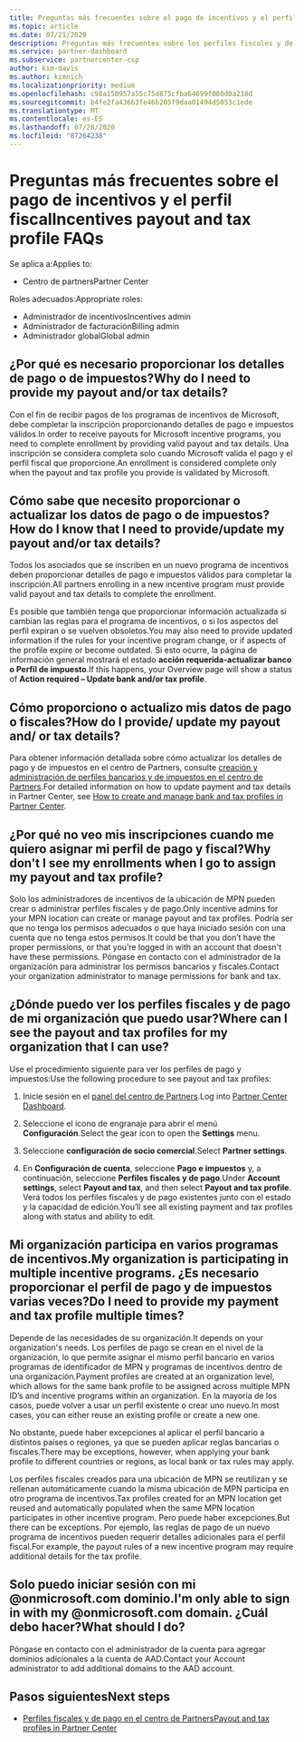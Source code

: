 ```yaml
---
title: Preguntas más frecuentes sobre el pago de incentivos y el perfil fiscal
ms.topic: article
ms.date: 07/21/2020
description: Preguntas más frecuentes sobre los perfiles fiscales y de pago de incentivos.
ms.service: partner-dashboard
ms.subservice: partnercenter-csp
author: kim-davis
ms.author: kimnich
ms.localizationpriority: medium
ms.openlocfilehash: c98a150957a55c75d875cfba64699f080d0a238d
ms.sourcegitcommit: b4fe2fa43663fe46b205f9daa01494d5053c1ede
ms.translationtype: MT
ms.contentlocale: es-ES
ms.lasthandoff: 07/28/2020
ms.locfileid: "87264238"
---
```

# <a name="incentives-payout-and-tax-profile-faqs"></a><span data-ttu-id="a76b2-103">Preguntas más frecuentes sobre el pago de incentivos y el perfil fiscal</span><span class="sxs-lookup"><span data-stu-id="a76b2-103">Incentives payout and tax profile FAQs</span></span>

<span data-ttu-id="a76b2-104">Se aplica a:</span><span class="sxs-lookup"><span data-stu-id="a76b2-104">Applies to:</span></span>

- <span data-ttu-id="a76b2-105">Centro de partners</span><span class="sxs-lookup"><span data-stu-id="a76b2-105">Partner Center</span></span>

<span data-ttu-id="a76b2-106">Roles adecuados:</span><span class="sxs-lookup"><span data-stu-id="a76b2-106">Appropriate roles:</span></span>

- <span data-ttu-id="a76b2-107">Administrador de incentivos</span><span class="sxs-lookup"><span data-stu-id="a76b2-107">Incentives admin</span></span>
- <span data-ttu-id="a76b2-108">Administrador de facturación</span><span class="sxs-lookup"><span data-stu-id="a76b2-108">Billing admin</span></span>
- <span data-ttu-id="a76b2-109">Administrador global</span><span class="sxs-lookup"><span data-stu-id="a76b2-109">Global admin</span></span>

## <a name="why-do-i-need-to-provide-my-payout-andor-tax-details"></a><span data-ttu-id="a76b2-110">¿Por qué es necesario proporcionar los detalles de pago o de impuestos?</span><span class="sxs-lookup"><span data-stu-id="a76b2-110">Why do I need to provide my payout and/or tax details?</span></span>

<span data-ttu-id="a76b2-111">Con el fin de recibir pagos de los programas de incentivos de Microsoft, debe completar la inscripción proporcionando detalles de pago e impuestos válidos.</span><span class="sxs-lookup"><span data-stu-id="a76b2-111">In order to receive payouts for Microsoft incentive programs, you need to complete enrollment by providing valid payout and tax details.</span></span> <span data-ttu-id="a76b2-112">Una inscripción se considera completa solo cuando Microsoft valida el pago y el perfil fiscal que proporcione.</span><span class="sxs-lookup"><span data-stu-id="a76b2-112">An enrollment is considered complete only when the payout and tax profile you provide is validated by Microsoft.</span></span>

## <a name="how-do-i-know-that-i-need-to-provideupdate-my-payout-andor-tax-details"></a><span data-ttu-id="a76b2-113">Cómo sabe que necesito proporcionar o actualizar los datos de pago o de impuestos?</span><span class="sxs-lookup"><span data-stu-id="a76b2-113">How do I know that I need to provide/update my payout and/or tax details?</span></span>

<span data-ttu-id="a76b2-114">Todos los asociados que se inscriben en un nuevo programa de incentivos deben proporcionar detalles de pago e impuestos válidos para completar la inscripción.</span><span class="sxs-lookup"><span data-stu-id="a76b2-114">All partners enrolling in a new incentive program must provide valid payout and tax details to complete the enrollment.</span></span>

<span data-ttu-id="a76b2-115">Es posible que también tenga que proporcionar información actualizada si cambian las reglas para el programa de incentivos, o si los aspectos del perfil expiran o se vuelven obsoletos.</span><span class="sxs-lookup"><span data-stu-id="a76b2-115">You may also need to provide updated information if the rules for your incentive program change, or if aspects of the profile expire or become outdated.</span></span> <span data-ttu-id="a76b2-116">Si esto ocurre, la página de información general mostrará el estado **acción requerida-actualizar banco o Perfil de impuesto**.</span><span class="sxs-lookup"><span data-stu-id="a76b2-116">If this happens, your Overview page will show a status of **Action required – Update bank and/or tax profile**.</span></span>

## <a name="how-do-i-provide-update-my-payout-and-or-tax-details"></a><span data-ttu-id="a76b2-117">Cómo proporciono o actualizo mis datos de pago o fiscales?</span><span class="sxs-lookup"><span data-stu-id="a76b2-117">How do I provide/ update my payout and/ or tax details?</span></span>

<span data-ttu-id="a76b2-118">Para obtener información detallada sobre cómo actualizar los detalles de pago y de impuestos en el centro de Partners, consulte [creación y administración de perfiles bancarios y de impuestos en el centro de Partners](https://support.microsoft.com/help/4524534/how-to-create-and-manage-bank-and-tax-profiles-in-partner-center).</span><span class="sxs-lookup"><span data-stu-id="a76b2-118">For detailed information on how to update payment and tax details in Partner Center, see [How to create and manage bank and tax profiles in Partner Center](https://support.microsoft.com/help/4524534/how-to-create-and-manage-bank-and-tax-profiles-in-partner-center).</span></span>

## <a name="why-dont-i-see-my-enrollments-when-i-go-to-assign-my-payout-and-tax-profile"></a><span data-ttu-id="a76b2-119">¿Por qué no veo mis inscripciones cuando me quiero asignar mi perfil de pago y fiscal?</span><span class="sxs-lookup"><span data-stu-id="a76b2-119">Why don't I see my enrollments when I go to assign my payout and tax profile?</span></span>

<span data-ttu-id="a76b2-120">Solo los administradores de incentivos de la ubicación de MPN pueden crear o administrar perfiles fiscales y de pago.</span><span class="sxs-lookup"><span data-stu-id="a76b2-120">Only incentive admins for your MPN location can create or manage payout and tax profiles.</span></span> <span data-ttu-id="a76b2-121">Podría ser que no tenga los permisos adecuados o que haya iniciado sesión con una cuenta que no tenga estos permisos.</span><span class="sxs-lookup"><span data-stu-id="a76b2-121">It could be that you don’t have the proper permissions, or that you’re logged in with an account that doesn't have these permissions.</span></span> <span data-ttu-id="a76b2-122">Póngase en contacto con el administrador de la organización para administrar los permisos bancarios y fiscales.</span><span class="sxs-lookup"><span data-stu-id="a76b2-122">Contact your organization administrator to manage permissions for bank and tax.</span></span>

## <a name="where-can-i-see-the-payout-and-tax-profiles-for-my-organization-that-i-can-use"></a><span data-ttu-id="a76b2-123">¿Dónde puedo ver los perfiles fiscales y de pago de mi organización que puedo usar?</span><span class="sxs-lookup"><span data-stu-id="a76b2-123">Where can I see the payout and tax profiles for my organization that I can use?</span></span>

<span data-ttu-id="a76b2-124">Use el procedimiento siguiente para ver los perfiles de pago y impuestos:</span><span class="sxs-lookup"><span data-stu-id="a76b2-124">Use the following procedure to see payout and tax profiles:</span></span>

1. <span data-ttu-id="a76b2-125">Inicie sesión en el [panel del centro de Partners](https://partner.microsoft.com/dashboard).</span><span class="sxs-lookup"><span data-stu-id="a76b2-125">Log into [Partner Center Dashboard](https://partner.microsoft.com/dashboard).</span></span>

2. <span data-ttu-id="a76b2-126">Seleccione el icono de engranaje para abrir el menú **Configuración**.</span><span class="sxs-lookup"><span data-stu-id="a76b2-126">Select the gear icon to open the **Settings** menu.</span></span>

3. <span data-ttu-id="a76b2-127">Seleccione **configuración de socio comercial**.</span><span class="sxs-lookup"><span data-stu-id="a76b2-127">Select **Partner settings**.</span></span>

4. <span data-ttu-id="a76b2-128">En **Configuración de cuenta**, seleccione **Pago e impuestos** y, a continuación, seleccione **Perfiles fiscales y de pago**.</span><span class="sxs-lookup"><span data-stu-id="a76b2-128">Under **Account settings**, select **Payout and tax**, and then select **Payout and tax profile**.</span></span> <span data-ttu-id="a76b2-129">Verá todos los perfiles fiscales y de pago existentes junto con el estado y la capacidad de edición.</span><span class="sxs-lookup"><span data-stu-id="a76b2-129">You’ll see all existing payment and tax profiles along with status and ability to edit.</span></span>

## <a name="my-organization-is-participating-in-multiple-incentive-programs-do-i-need-to-provide-my-payment-and-tax-profile-multiple-times"></a><span data-ttu-id="a76b2-130">Mi organización participa en varios programas de incentivos.</span><span class="sxs-lookup"><span data-stu-id="a76b2-130">My organization is participating in multiple incentive programs.</span></span> <span data-ttu-id="a76b2-131">¿Es necesario proporcionar el perfil de pago y de impuestos varias veces?</span><span class="sxs-lookup"><span data-stu-id="a76b2-131">Do I need to provide my payment and tax profile multiple times?</span></span>

<span data-ttu-id="a76b2-132">Depende de las necesidades de su organización.</span><span class="sxs-lookup"><span data-stu-id="a76b2-132">It depends on your organization's needs.</span></span> <span data-ttu-id="a76b2-133">Los perfiles de pago se crean en el nivel de la organización, lo que permite asignar el mismo perfil bancario en varios programas de identificador de MPN y programas de incentivos dentro de una organización.</span><span class="sxs-lookup"><span data-stu-id="a76b2-133">Payment profiles are created at an organization level, which allows for the same bank profile to be assigned across multiple MPN ID’s and incentive programs within an organization.</span></span> <span data-ttu-id="a76b2-134">En la mayoría de los casos, puede volver a usar un perfil existente o crear uno nuevo.</span><span class="sxs-lookup"><span data-stu-id="a76b2-134">In most cases, you can either reuse an existing profile or create a new one.</span></span>

<span data-ttu-id="a76b2-135">No obstante, puede haber excepciones al aplicar el perfil bancario a distintos países o regiones, ya que se pueden aplicar reglas bancarias o fiscales.</span><span class="sxs-lookup"><span data-stu-id="a76b2-135">There may be exceptions, however, when applying your bank profile to different countries or regions, as local bank or tax rules may apply.</span></span>

<span data-ttu-id="a76b2-136">Los perfiles fiscales creados para una ubicación de MPN se reutilizan y se rellenan automáticamente cuando la misma ubicación de MPN participa en otro programa de incentivos.</span><span class="sxs-lookup"><span data-stu-id="a76b2-136">Tax profiles created for an MPN location get reused and automatically populated when the same MPN location participates in other incentive program.</span></span> <span data-ttu-id="a76b2-137">Pero puede haber excepciones.</span><span class="sxs-lookup"><span data-stu-id="a76b2-137">But there can be exceptions.</span></span> <span data-ttu-id="a76b2-138">Por ejemplo, las reglas de pago de un nuevo programa de incentivos pueden requerir detalles adicionales para el perfil fiscal.</span><span class="sxs-lookup"><span data-stu-id="a76b2-138">For example, the payout rules of a new incentive program may require additional details for the tax profile.</span></span>  

## <a name="im-only-able-to-sign-in-with-my-onmicrosoftcom-domain-what-should-i-do"></a><span data-ttu-id="a76b2-139">Solo puedo iniciar sesión con mi @onmicrosoft.com dominio.</span><span class="sxs-lookup"><span data-stu-id="a76b2-139">I'm only able to sign in with my @onmicrosoft.com domain.</span></span> <span data-ttu-id="a76b2-140">¿Cuál debo hacer?</span><span class="sxs-lookup"><span data-stu-id="a76b2-140">What should I do?</span></span>

<span data-ttu-id="a76b2-141">Póngase en contacto con el administrador de la cuenta para agregar dominios adicionales a la cuenta de AAD.</span><span class="sxs-lookup"><span data-stu-id="a76b2-141">Contact your Account administrator to add additional domains to the AAD account.</span></span>

## <a name="next-steps"></a><span data-ttu-id="a76b2-142">Pasos siguientes</span><span class="sxs-lookup"><span data-stu-id="a76b2-142">Next steps</span></span>

- [<span data-ttu-id="a76b2-143">Perfiles fiscales y de pago en el centro de Partners</span><span class="sxs-lookup"><span data-stu-id="a76b2-143">Payout and tax profiles in Partner Center</span></span>](incentives-create-and-manage-your-payout-and-tax-profiles.md)